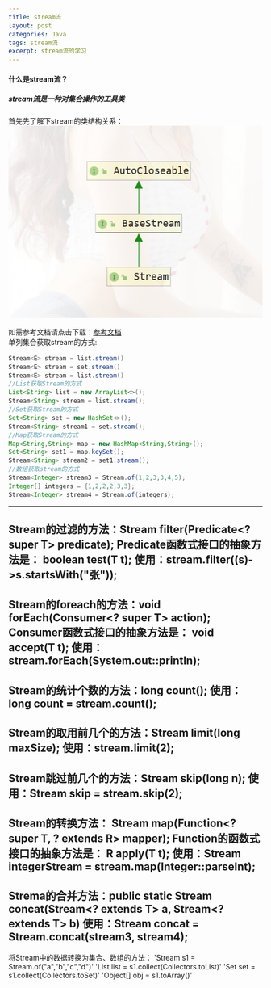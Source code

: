 ```yaml
---
title: stream流
layout: post
categories: Java
tags: stream流
excerpt: stream流的学习
---
```

#### 什么是stream流？
##### stream流是一种对集合操作的工具类  

首先先了解下stream的类结构关系：![stream的类结构图](/assets/stream流/stream类结构图.PNG)

如需参考文档请点击下载：[参考文档](/assets/stream流/笔记.rtf)  
单列集合获取stream的方式:
```java
Stream<E> stream = list.stream()
Stream<E> stream = set.stream()
Stream<E> stream = list.stream()
//List获取Stream的方式
List<String> list = new ArrayList<>();
Stream<String> stream = list.stream();
//Set获取Stream的方式
Set<String> set = new HashSet<>();
Stream<String> stream1 = set.stream();
//Map获取Stream的方式
Map<String,String> map = new HashMap<String,String>();
Set<String> set1 = map.keySet();
Stream<String> stream2 = set1.stream();
//数组获取stream的方式
Stream<Integer> stream3 = Stream.of(1,2,3,3,4,5);
Integer[] integers = {1,2,2,2,3,3};
Stream<Integer> stream4 = Stream.of(integers);
```
  
---------------------------------------------------------------------
  
Stream的过滤的方法：Stream<T> filter(Predicate<? super T> predicate); 
Predicate函数式接口的抽象方法是：  boolean test(T t);
使用：stream.filter((s)->s.startsWith("张"));
---------------------------------------------------------------------

Stream的foreach的方法：void forEach(Consumer<? super T> action);
Consumer函数式接口的抽象方法是：    void accept(T t);
使用：stream.forEach(System.out::println);
---------------------------------------------------------------------

Stream的统计个数的方法：long count();
使用：long count = stream.count();
---------------------------------------------------------------------

Stream的取用前几个的方法：Stream<T> limit(long maxSize);
使用：stream.limit(2);
---------------------------------------------------------------------
  
Stream跳过前几个的方法：Stream<T> skip(long n);
使用：Stream<String> skip = stream.skip(2);
---------------------------------------------------------------------
  
Stream的转换方法：    <R> Stream<R> map(Function<? super T, ? extends R> mapper);
Function的函数式接口的抽象方法是：	R apply(T t);
使用：Stream<Integer> integerStream = stream.map(Integer::parseInt);
---------------------------------------------------------------------

Strema的合并方法：public static <T> Stream<T> concat(Stream<? extends T> a, Stream<? extends T> b)
使用：Stream<Integer> concat = Stream.concat(stream3, stream4);
---------------------------------------------------------------------

将Stream中的数据转换为集合、数组的方法：
'Stream<String> s1 = Stream.of("a","b","c","d")'
'List<String> list = s1.collect(Collectors.toList)'
'Set<String> set = s1.collect(Collectors.toSet)'
'Object[] obj = s1.toArray()'


